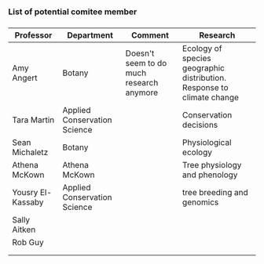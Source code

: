 ### List of potential comitee member

### 

| Professor         | Department                   | Comment                                  | Research                                                               |
| ----------------- | ---------------------------- | ---------------------------------------- | ---------------------------------------------------------------------- |
| Amy Angert        | Botany                       | Doesn't seem to do much research anymore | Ecology of species geographic distribution. Response to climate change |
| Tara Martin       | Applied Conservation Science |                                          | Conservation decisions                                                 |
| Sean Michaletz    | Botany                       |                                          | Physiological ecology                                                  |
| Athena McKown     | Athena McKown                |                                          | Tree physiology and phenology                                          |
| Yousry El-Kassaby | Applied Conservation Science |                                          | tree breeding and genomics                                             |
| Sally Aitken      |                              |                                          |                                                                        |
| Rob Guy           |                              |                                          |                                                                        |
|                   |                              |                                          |                                                                        |
|                   |                              |                                          |                                                                        |
